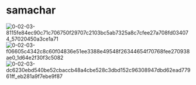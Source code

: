 # samachar

![0-02-03-8115fe84ec90c71c706750f29707c2103bc5ab7325a8c7cfee27a708fd034074_57020450a3ce1a71](https://github.com/Dipesh2056/NewsApp-Samachar/assets/59479709/3759830b-eda4-40a4-8ebc-96839d632f47)
![0-02-03-f06605c4342c8c60f04836e51ee3388e49548f26344654f70768fee270938ae0_1d64e2f30f3c5082](https://github.com/Dipesh2056/NewsApp-Samachar/assets/59479709/02a82e59-6065-4b16-8522-e9ab50b5f888)
![0-02-03-dc6230ebd540be52cbaccb48a4cbe528c3dbd152c96308947dbd62ead77961ff_eb281a9f7ebe9f87](https://github.com/Dipesh2056/NewsApp-Samachar/assets/59479709/7967beac-9fdd-439a-9cd3-f1be946f64b6)
